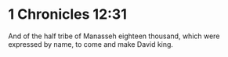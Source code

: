 # 1 Chronicles 12:31

And of the half tribe of Manasseh eighteen thousand, which were expressed by name, to come and make David king.